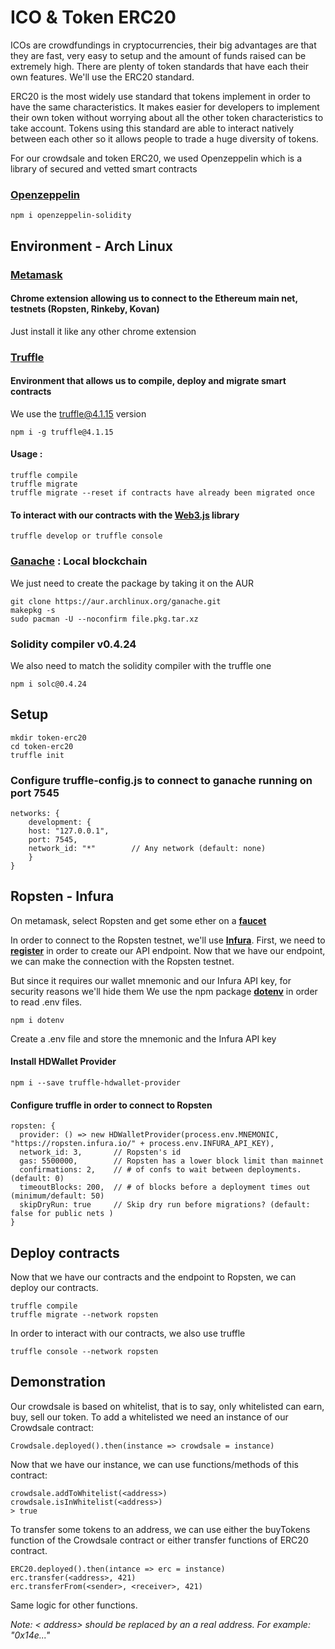 # ICO & Token ERC20

ICOs are crowdfundings in cryptocurrencies, their big advantages are that they are fast, very easy to setup and the amount of funds raised can be extremely high.
There are plenty of token standards that have each their own features. We'll use the ERC20 standard.

ERC20 is the most widely use standard that tokens implement in order to have the same characteristics. It makes easier for developers to implement their own token without worrying about all the other token characteristics to take account. Tokens using this standard are able to interact natively between each other so it allows people to trade a huge diversity of tokens.

For our crowdsale and token ERC20, we used Openzeppelin which is a library of secured and vetted smart contracts

### [Openzeppelin](https://github.com/OpenZeppelin/openzeppelin-solidity)

    npm i openzeppelin-solidity

## Environment - Arch Linux

### [Metamask](https://metamask.io/)

#### Chrome extension allowing us to connect to the Ethereum main net, testnets (Ropsten, Rinkeby, Kovan)

Just install it like any other chrome extension

### [Truffle](https://truffleframework.com/)

#### Environment that allows us to compile, deploy and migrate smart contracts

We use the truffle@4.1.15 version

    npm i -g truffle@4.1.15

#### Usage :

    truffle compile
    truffle migrate
    truffle migrate --reset if contracts have already been migrated once

#### To interact with our contracts with the **[Web3.js](https://github.com/ethereum/wiki/wiki/JavaScript-API)** library

    truffle develop or truffle console

### [Ganache](https://truffleframework.com/) : Local blockchain

We just need to create the package by taking it on the AUR

    git clone https://aur.archlinux.org/ganache.git
    makepkg -s
    sudo pacman -U --noconfirm file.pkg.tar.xz

### Solidity compiler v0.4.24

We also need to match the solidity compiler with the truffle one

    npm i solc@0.4.24

## Setup

    mkdir token-erc20
    cd token-erc20
    truffle init

### Configure truffle-config.js to connect to ganache running on port 7545

    networks: {
        development: {
        host: "127.0.0.1",     
        port: 7545,            
        network_id: "*"        // Any network (default: none)
        }
    }

## Ropsten - Infura

On metamask, select Ropsten and get some ether on a **[faucet](https://faucet.metamask.io/)**

In order to connect to the Ropsten testnet, we'll use **[Infura](https://infura.io)**. First, we need to **[register](https://infura.io/signup)** in order to create our API endpoint.
Now that we have our endpoint, we can make the connection with the Ropsten testnet.

But since it requires our wallet mnemonic and our Infura API key, for security reasons we'll hide them
We use the npm package **[dotenv](https://www.npmjs.com/package/dotenv)** in order to read .env files.

    npm i dotenv

Create a .env file and store the mnemonic and the Infura API key

#### Install HDWallet Provider

    npm i --save truffle-hdwallet-provider

#### Configure truffle in order to connect to Ropsten

    ropsten: {
      provider: () => new HDWalletProvider(process.env.MNEMONIC, "https://ropsten.infura.io/" + process.env.INFURA_API_KEY),
      network_id: 3,       // Ropsten's id
      gas: 5500000,        // Ropsten has a lower block limit than mainnet
      confirmations: 2,    // # of confs to wait between deployments. (default: 0)
      timeoutBlocks: 200,  // # of blocks before a deployment times out  (minimum/default: 50)
      skipDryRun: true     // Skip dry run before migrations? (default: false for public nets )
    }

## Deploy contracts

Now that we have our contracts and the endpoint to Ropsten, we can deploy our contracts.

    truffle compile
    truffle migrate --network ropsten

In order to interact with our contracts, we also use truffle

    truffle console --network ropsten

## Demonstration

Our crowdsale is based on whitelist, that is to say, only whitelisted can earn, buy, sell our token.
To add a whitelisted we need an instance of our Crowdsale contract:

    Crowdsale.deployed().then(instance => crowdsale = instance)

Now that we have our instance, we can use functions/methods of this contract:

    crowdsale.addToWhitelist(<address>)
    crowdsale.isInWhitelist(<address>)
    > true

To transfer some tokens to an address, we can use either the buyTokens function of the Crowdsale contract or either transfer functions of ERC20 contract.

    ERC20.deployed().then(intance => erc = instance)
    erc.transfer(<address>, 421)
    erc.transferFrom(<sender>, <receiver>, 421)

Same logic for other functions.

*Note: < address> should be replaced by an a real address. For example: "0x14e..."*
